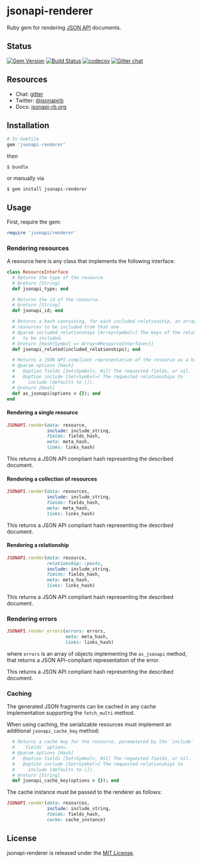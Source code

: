 # jsonapi-renderer
Ruby gem for rendering [JSON API](http://jsonapi.org) documents.

## Status

[![Gem Version](https://badge.fury.io/rb/jsonapi-renderer.svg)](https://badge.fury.io/rb/jsonapi-renderer)
[![Build Status](https://secure.travis-ci.org/jsonapi-rb/jsonapi-renderer.svg?branch=master)](http://travis-ci.org/jsonapi-rb/renderer?branch=master)
[![codecov](https://codecov.io/gh/jsonapi-rb/jsonapi-renderer/branch/master/graph/badge.svg)](https://codecov.io/gh/jsonapi-rb/renderer)
[![Gitter chat](https://badges.gitter.im/gitterHQ/gitter.png)](https://gitter.im/jsonapi-rb/Lobby)

## Resources

* Chat: [gitter](http://gitter.im/jsonapi-rb)
* Twitter: [@jsonapirb](http://twitter.com/jsonapirb)
* Docs: [jsonapi-rb.org](http://jsonapi-rb.org)

## Installation
```ruby
# In Gemfile
gem 'jsonapi-renderer'
```
then
```
$ bundle
```
or manually via
```
$ gem install jsonapi-renderer
```

## Usage

First, require the gem:
```ruby
require 'jsonapi/renderer'
```

### Rendering resources

A resource here is any class that implements the following interface:
```ruby
class ResourceInterface
  # Returns the type of the resource.
  # @return [String]
  def jsonapi_type; end

  # Returns the id of the resource.
  # @return [String]
  def jsonapi_id; end

  # Returns a hash containing, for each included relationship, an array of the
  # resources to be included from that one.
  # @param included_relationships [Array<Symbol>] The keys of the relationships
  #   to be included.
  # @return [Hash{Symbol => Array<#ResourceInterface>}]
  def jsonapi_related(included_relationships); end

  # Returns a JSON API-compliant representation of the resource as a hash.
  # @param options [Hash]
  #   @option fields [Set<Symbol>, Nil] The requested fields, or nil.
  #   @option include [Set<Symbol>] The requested relationships to
  #     include (defaults to []).
  # @return [Hash]
  def as_jsonapi(options = {}); end
end
```

#### Rendering a single resource
```ruby
JSONAPI.render(data: resource,
               include: include_string,
               fields: fields_hash,
               meta: meta_hash,
               links: links_hash)
```

This returns a JSON API compliant hash representing the described document.

#### Rendering a collection of resources
```ruby
JSONAPI.render(data: resources,
               include: include_string,
               fields: fields_hash,
               meta: meta_hash,
               links: links_hash)
```

This returns a JSON API compliant hash representing the described document.

#### Rendering a relationship
```ruby
JSONAPI.render(data: resource,
               relationship: :posts,
               include: include_string,
               fields: fields_hash,
               meta: meta_hash,
               links: links_hash)
```

This returns a JSON API compliant hash representing the described document.

### Rendering errors

```ruby
JSONAPI.render_errors(errors: errors,
                      meta: meta_hash,
                      links: links_hash)
```

where `errors` is an array of objects implementing the `as_jsonapi` method, that
returns a JSON API-compliant representation of the error.

This returns a JSON API compliant hash representing the described document.

### Caching

The generated JSON fragments can be cached in any cache implementation
supporting the `fetch_multi` method.

When using caching, the serializable resources must implement an
additional `jsonapi_cache_key` method:
```ruby
  # Returns a cache key for the resource, parametered by the `include` and
  #   `fields` options.
  # @param options [Hash]
  #   @option fields [Set<Symbol>, Nil] The requested fields, or nil.
  #   @option include [Set<Symbol>] The requested relationships to
  #     include (defaults to []).
  # @return [String]
  def jsonapi_cache_key(options = {}); end
```

The cache instance must be passed to the renderer as follows:
```ruby
JSONAPI.render(data: resources,
               include: include_string,
               fields: fields_hash,
               cache: cache_instance)
```

## License

jsonapi-renderer is released under the [MIT License](http://www.opensource.org/licenses/MIT).
